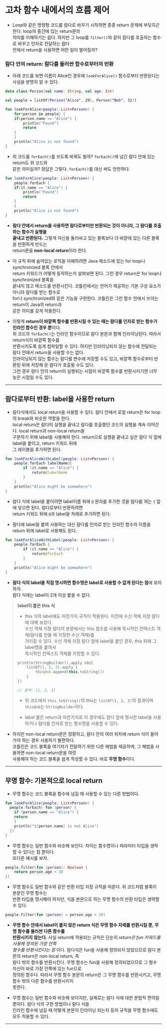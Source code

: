 # 고차 함수 내에서의 흐름 제어

- Loop와 같은 명령형 코드를 람다로 바꾸기 시작하면 종종 return 문제에 부딪히곤 한다. loop의 중간에 있는 return문의  
  의미를 이해하기는 쉽다. 하지만 그 loop를 `filter()`와 같이 람다를 호출하는 함수로 바꾸고 인자로 전달하는 람다  
  안에서 return을 사용하면 어떤 일이 벌어질까?

### 람다 안의 return: 람다를 둘러싼 함수로부터의 반환

- 아래 코드를 보면 이름이 Alice인 경우에 `lookForAlice()` 함수로부터 반환된다는 사실을 분명히 알 수 있다.

```kt
data class Person(val name: String, val age: Int)

val people = listOf(Person("Alice", 29), Person("Bob", 31))

fun lookForAlice(people: List<Person>) {
    for(person in people) {
	if(person.name == "Alice") {
	    println("Found")
	    return
	}
    }
    println("Alice is not found")
}
```

- 위 코드를 `forEach()`를 쓰도록 바꿔도 될까? `forEach()`에 넘긴 람다 안에 있는 return도 위 코드와  
  같은 의미일까? 정답은 그렇다. `forEach()`를 대신 써도 안전하다.

```kt
fun lookForAlice(people: List<Person>) {
    people.forEach {
	if(it.name == "Alice") {
	    println("Found")
	    return
	}
    }
    println("Alice is not found")
}
```

- **람다 안에서 return을 사용하면 람다로부터만 반환되는 것이 아니라, 그 람다를 호출하는 함수가 실행을**  
  **끝내고 반환된다.** 그렇게 자신을 둘러싸고 있는 블록보다 더 바깥에 있는 다른 블록을 반환하게 만드는  
  return문을 **non-local return**이라 한다.

- 이 규칙 뒤에 숨어있는 로직을 이해하려면 Java 메소드에 있는 for loop나 synchronized 블록 안에서  
  return 키워드가 어떻게 동작하는지 살펴보면 된다. 그런 경우 return은 for loop나 synchronized 블록을  
  끝내지 않고 메소드를 반환시킨다. 코틀린에서는 언어가 제공하는 기본 구성 요소가 아니라 람다를 받는 함수로  
  for나 synchronized와 같은 기능을 구현한다. 코틀린은 그런 함수 안에서 쓰이는 return이 Java의 return과  
  같은 의미를 갖게 허용한다.

- 이렇게 **return이 바깥쪽 함수를 반환시킬 수 있는 때는 람다를 인자로 받는 함수가 인라인 함수인 경우 뿐**이다.  
  위 코드의 `forEach()`는 인라인 함수이므로 람다 본문과 함께 인라이닝된다. 따라서 return식이 바깥쪽 함수를  
  반환시키도록 쉽게 컴파일할 수 있다. 하지만 인라이닝되지 않는 함수에 전달되는 람다 안에서 return을 사용할 수는 없다.  
  인라이닝되지 않는 함수는 람다를 변수에 저장할 수도 있고, 바깥쪽 함수로부터 반환된 뒤에 저장해 둔 람다가 호출될 수도 있다.  
  그런 경우 람다 안의 return이 실행되는 시점이 바깥쪽 함수를 반환시키기엔 너무 늦은 시점일 수도 있다.

<hr/>

## 람다로부터 반환: label을 사용한 return

- 람다식에서도 local return을 사용할 수 있다. 람다 안에서 로컬 return은 for loop의 break와 비슷한 역할을 한다.  
  local return은 람다의 실행을 끝내고 람다를 호출했던 코드의 실행을 계속 이어간다. local return과 non-local return을  
  구분하기 위해 label을 사용해야 한다. return으로 실행을 끝내고 싶은 람다 식 앞에 label을 붙이고, return 키워드 뒤에  
  그 레이블을 추가하면 된다.

```kt
fun lookForAliceWithLabel(people: List<Person>) {
    people.forEach labelName@{
        if (it.name == "Alice") {
            return@labelName
        }
    }
    println("Alice might be somewhere")
}
```

- 람다 식에 label을 붙이려면 label이름 뒤에 `@` 문자를 추가한 것을 람다를 여는 `{` 앞에 넣으면 된다. 람다로부터 반환하려면  
  return 키워드 뒤에 `@`과 label을 차례로 추가하면 된다.

- 람다에 label을 붙여 사용하는 대신 람다를 인자로 받는 인라인 함수의 이름을 return 뒤에 label로 사용해도 된다.

```kt
fun lookForAliceWithLabel(people: List<Person>) {
    people.forEach {
        if (it.name == "Alice") {
            return@forEach
        }
    }
    println("Alice might be somewhere")
}
```

- **람다 식의 label을 직접 명시하면 함수명은 label로 사용할 수 없게 된다는 점**에 유의하자.  
  람다 식에는 label이 2개 이상 붙을 수 없다.

> **label이 붙은 this 식**
>
> - this 식의 label에도 마찬가지 규칙이 적용된다. 이전에 수신 객체 지정 람다에 대해 보았다.  
>    수신 객체 지정 람다의 본문에서는 this 참조를 사용해 묵시적인 컨텍스트 객체(람다를 만들 때 지정한 수신 객체)를  
>    가리킬 수 있다. 수신 객체 지정 람다 앞에 label을 붙인 경우, this 뒤에 그 label명을 붙여서  
>   묵시적인 컨텍스트 객체를 지정할 수 있다.
>
> ```kt
> println(StringBuilder().apply sb@{
>     listOf(1, 2, 3).apply {
>         this@sb.append(this.toString())
>     }
> })
>
> // 출력: [1, 2, 3]
> ```
>
> - 위 코드에서 `this.toString()`의 this는 `listOf(1, 2, 3)`의 결과이며 `this@sb`는 `StringBuilder`이다.
>
> - label 붙은 return과 마찬가지로 이 경우에도 람다 앞에 명시한 label을 사용하거나 람다를 인자로 받는 함수명을 사용할 수 있다.

- 하지만 non-local return문은 장황하고, 람다 안의 여러 위치에 return 식이 들어가야 하는 경우 사용하기 불편하다.  
  코틀린은 코드 블록을 여기저기 전달하기 위한 다른 해법을 제공하며, 그 해법을 사용하면 non-local return문을 여럿  
  사용해야 하는 코드 블록을 쉽게 작성할 수 있다. 바로 **무명 함수**이다.

<hr/>

## 무명 함수: 기본적으로 local return

- 무명 함수는 코드 블록을 함수에 넘길 때 사용할 수 있는 다른 방법이다.

```kt
fun lookForAlice(people: List<Person>) {
  people.forEach( fun (person) {
    if (person.name == "Alice") {
    return
	}
	println("${person.name} is not Alice")
  })
}
```

- 무명 함수는 일반 함수와 비슷해 보인다. 차이는 함수명이나 파라미터 타입을 생략할 수 있다는 점 뿐이다.  
  또다른 예시를 보자.

```kt
people.filter(fun (person): Boolean {
    return person.age < 30
})
```

- 무명 함수도 일반 함수와 같은 반환 타입 지정 규칙을 따른다. 위 코드처럼 블록이 본문인 무명 함수는  
  반환 타입을 명시해야 하지만, 식을 본문으로 하는 무명 함수의 반환 타입은 생략할 수 있다.

```kt
people.filter(fun (person) = person.age < 30)
```

- **무명 함수 안에서 label이 붙지 않은 return 식은 무명 함수 자체를 반환시킬 뿐, 무명 함수를 둘러싼 다른 함수를**  
  **반환시키지 않는다.** 사실 return에 적용되는 규칙은 단순히 _return은 fun 키워드를 사용해 정의된 가장 안쪽_  
  _함수를 반환시킨다는 점_ 이다. 람다식은 fun을 사용해 정의되지 않았으므로 람다 본문의 return은 non-local return, 즉  
  람다 밖의 함수를 반환시킨다. 무명 함수는 fun을 사용해 정의되었으므로 그 함수 자신이 바로 가장 안쪽에 있는 fun으로  
  정의된 함수다. 따라서 무명 함수 본문의 return은 그 무명 함수를 반환시키고, 무명 함수 밖의 다른 함수를 반환시키지  
  못한다.

- 무명 함수는 일반 함수와 비슷해 보이지만, 실제로는 람다 식에 대한 문법적 편의일 뿐이다. 람다 식의 구현 방법이나 람다 식을  
  인라인 함수에 넘길 때 어떻게 본문이 인라이닝 되는지 등의 규칙을 무명 함수에도 모두 적용할 수 있다.

<hr/>
